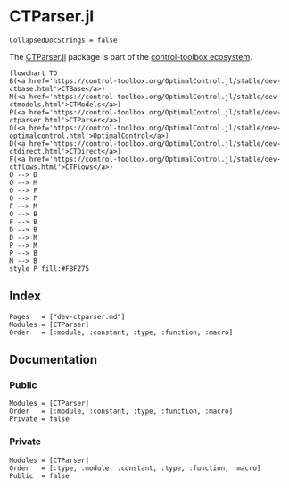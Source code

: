 # CTParser.jl

```@meta
CollapsedDocStrings = false
```

The [CTParser.jl](control-toolbox.org/CTParser.jl) package is part of the [control-toolbox ecosystem](https://github.com/control-toolbox).

```mermaid
flowchart TD
B(<a href='https://control-toolbox.org/OptimalControl.jl/stable/dev-ctbase.html'>CTBase</a>)
M(<a href='https://control-toolbox.org/OptimalControl.jl/stable/dev-ctmodels.html'>CTModels</a>)
P(<a href='https://control-toolbox.org/OptimalControl.jl/stable/dev-ctparser.html'>CTParser</a>)
O(<a href='https://control-toolbox.org/OptimalControl.jl/stable/dev-optimalcontrol.html'>OptimalControl</a>)
D(<a href='https://control-toolbox.org/OptimalControl.jl/stable/dev-ctdirect.html'>CTDirect</a>)
F(<a href='https://control-toolbox.org/OptimalControl.jl/stable/dev-ctflows.html'>CTFlows</a>)
O --> D
O --> M
O --> F
O --> P
F --> M
O --> B
F --> B
D --> B
D --> M
P --> M
P --> B
M --> B
style P fill:#FBF275
```

## Index

```@index
Pages   = ["dev-ctparser.md"]
Modules = [CTParser]
Order   = [:module, :constant, :type, :function, :macro]
```

## Documentation

### Public

```@autodocs
Modules = [CTParser]
Order   = [:module, :constant, :type, :function, :macro]
Private = false
```

### Private

```@autodocs
Modules = [CTParser]
Order   = [:type, :module, :constant, :type, :function, :macro]
Public  = false
```